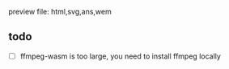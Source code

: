 preview file: html,svg,ans,wem

## todo
- [ ] ffmpeg-wasm is too large, you need to install ffmpeg locally